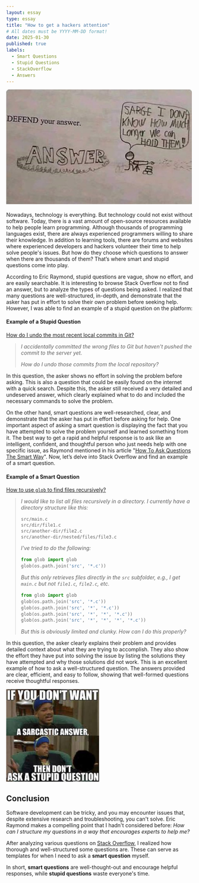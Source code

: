 ```yaml
---
layout: essay
type: essay
title: "How to get a hackers attention"
# All dates must be YYYY-MM-DD format!
date: 2025-01-30
published: true
labels:
  - Smart Questions
  - Stupid Questions
  - StackOverflow
  - Answers
---
```


<div class="text-center p-4">
<img width="500px" class="rounded center pe-4" src="../img/essaySmartQuestions/questionMeme.jpeg">
</div>
<br>
Nowadays, technology is everything. But technology could not exist without software. Today, there is a vast amount of open-source resources available to help people learn programming. Although thousands of programming languages exist, there are always experienced programmers willing to share their knowledge. In addition to learning tools, there are forums and websites where experienced developers and hackers volunteer their time to help solve people's issues. But how do they choose which questions to answer when there are thousands of them? That’s where smart and stupid questions come into play.  

According to Eric Raymond, stupid questions are vague, show no effort, and are easily searchable. It is interesting to browse Stack Overflow not to find an answer, but to analyze the types of questions being asked. I realized that many questions are well-structured, in-depth, and demonstrate that the asker has put in effort to solve their own problem before seeking help. However, I was able to find an example of a stupid question on the platform:  

#### **Example of a Stupid Question**  
[How do I undo the most recent local commits in Git?](https://stackoverflow.com/questions/927358/how-do-i-undo-the-most-recent-local-commits-in-git/6866485#6866485)  

> *I accidentally committed the wrong files to Git but haven't pushed the commit to the server yet.*  
>  
> *How do I undo those commits from the local repository?*  

In this question, the asker shows no effort in solving the problem before asking. This is also a question that could be easily found on the internet with a quick search. Despite this, the asker still received a very detailed and undeserved answer, which clearly explained what to do and included the necessary commands to solve the problem.

On the other hand, smart questions are well-researched, clear, and demonstrate that the asker has put in effort before asking for help. One important aspect of asking a smart question is displaying the fact that you have attempted to solve the problem yourself and learned something from it. The best way to get a rapid and helpful response is to ask like an intelligent, confident, and thoughtful person who just needs help with one specific issue, as Raymond mentioned in his article "[How To Ask Questions The Smart Way](http://www.catb.org/esr/faqs/smart-questions.html)". Now, let’s delve into Stack Overflow and find an example of a smart question.  

#### **Example of a Smart Question**  
[How to use `glob` to find files recursively?](https://stackoverflow.com/questions/2186525/how-to-use-to-find-files-recursively)  

> *I would like to list all files recursively in a directory. I currently have a directory structure like this:*  
>  
> ```
> src/main.c  
> src/dir/file1.c  
> src/another-dir/file2.c  
> src/another-dir/nested/files/file3.c  
> ```  
>  
> *I've tried to do the following:*  
>  
> ```python  
> from glob import glob  
> glob(os.path.join('src', '*.c'))  
> ```  
>  
> *But this only retrieves files directly in the `src` subfolder, e.g., I get `main.c` but not `file1.c`, `file2.c`, etc.*  
>  
> ```python  
> from glob import glob  
> glob(os.path.join('src', '*.c'))  
> glob(os.path.join('src', '*', '*.c'))  
> glob(os.path.join('src', '*', '*', '*.c'))  
> glob(os.path.join('src', '*', '*', '*', '*.c'))  
> ```  
>  
> *But this is obviously limited and clunky. How can I do this properly?*  

In this question, the asker clearly explains their problem and provides detailed context about what they are trying to accomplish. They also show the effort they have put into solving the issue by listing the solutions they have attempted and why those solutions did not work. This is an excellent example of how to ask a well-structured question. The answers provided are clear, efficient, and easy to follow, showing that well-formed questions receive thoughtful responses.  

<img width="250px" class="rounded float-start pe-4" src="../img/essaySmartQuestions/stupidQuestionMeme.jpeg">

## **Conclusion**  
Software development can be tricky, and you may encounter issues that, despite extensive research and troubleshooting, you can't solve. Eric Raymond makes a compelling point that I hadn't considered before: *How can I structure my questions in a way that encourages experts to help me?*

After analyzing various questions on [Stack Overflow](https://stackoverflow.com), I realized how thorough and well-structured some questions are. These can serve as templates for when I need to ask a **smart question** myself.  

In short, **smart questions** are well-thought-out and encourage helpful responses, while **stupid questions** waste everyone's time.  
